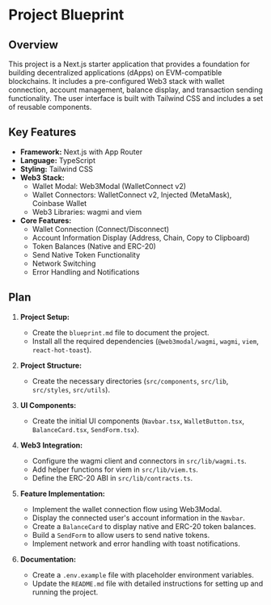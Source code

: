
# Project Blueprint

## Overview

This project is a Next.js starter application that provides a foundation for building decentralized applications (dApps) on EVM-compatible blockchains. It includes a pre-configured Web3 stack with wallet connection, account management, balance display, and transaction sending functionality. The user interface is built with Tailwind CSS and includes a set of reusable components.

## Key Features

*   **Framework:** Next.js with App Router
*   **Language:** TypeScript
*   **Styling:** Tailwind CSS
*   **Web3 Stack:**
    *   Wallet Modal: Web3Modal (WalletConnect v2)
    *   Wallet Connectors: WalletConnect v2, Injected (MetaMask), Coinbase Wallet
    *   Web3 Libraries: wagmi and viem
*   **Core Features:**
    *   Wallet Connection (Connect/Disconnect)
    *   Account Information Display (Address, Chain, Copy to Clipboard)
    *   Token Balances (Native and ERC-20)
    *   Send Native Token Functionality
    *   Network Switching
    *   Error Handling and Notifications

## Plan

1.  **Project Setup:**
    *   Create the `blueprint.md` file to document the project.
    *   Install all the required dependencies (`@web3modal/wagmi`, `wagmi`, `viem`, `react-hot-toast`).

2.  **Project Structure:**
    *   Create the necessary directories (`src/components`, `src/lib`, `src/styles`, `src/utils`).

3.  **UI Components:**
    *   Create the initial UI components (`Navbar.tsx`, `WalletButton.tsx`, `BalanceCard.tsx`, `SendForm.tsx`).

4.  **Web3 Integration:**
    *   Configure the wagmi client and connectors in `src/lib/wagmi.ts`.
    *   Add helper functions for viem in `src/lib/viem.ts`.
    *   Define the ERC-20 ABI in `src/lib/contracts.ts`.

5.  **Feature Implementation:**
    *   Implement the wallet connection flow using Web3Modal.
    *   Display the connected user's account information in the `Navbar`.
    *   Create a `BalanceCard` to display native and ERC-20 token balances.
    *   Build a `SendForm` to allow users to send native tokens.
    *   Implement network and error handling with toast notifications.

6.  **Documentation:**
    *   Create a `.env.example` file with placeholder environment variables.
    *   Update the `README.md` file with detailed instructions for setting up and running the project.
